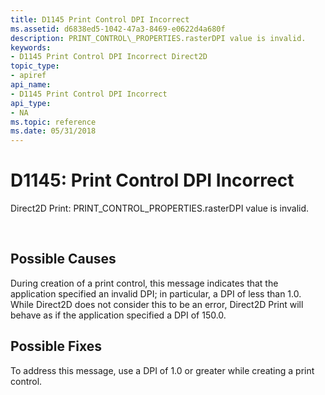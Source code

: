 ```yaml
---
title: D1145 Print Control DPI Incorrect
ms.assetid: d6838ed5-1042-47a3-8469-e0622d4a680f
description: PRINT_CONTROL\_PROPERTIES.rasterDPI value is invalid.
keywords:
- D1145 Print Control DPI Incorrect Direct2D
topic_type:
- apiref
api_name:
- D1145 Print Control DPI Incorrect
api_type:
- NA
ms.topic: reference
ms.date: 05/31/2018
---
```


# D1145: Print Control DPI Incorrect

Direct2D Print: PRINT\_CONTROL\_PROPERTIES.rasterDPI value is invalid.






 

## Possible Causes

During creation of a print control, this message indicates that the application specified an invalid DPI; in particular, a DPI of less than 1.0. While Direct2D does not consider this to be an error, Direct2D Print will behave as if the application specified a DPI of 150.0.

## Possible Fixes

To address this message, use a DPI of 1.0 or greater while creating a print control.

 

 
